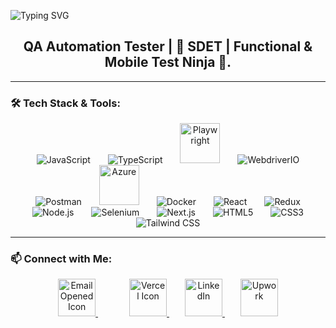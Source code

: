 <p align="center" style="display: flex; align-items: center;">
  <img src="https://readme-typing-svg.herokuapp.com?font=DM+Serif+Text&size=48&pause=1000&color=FFBF50&center=true&width=600&height=80&lines=I'm+Mohan+Shil;" alt="Typing SVG"/>
<h2 align="center">
QA Automation Tester | 🧪 SDET | Functional & Mobile Test Ninja 🥷.

  
</h2>
</p>

---

### 🛠️ Tech Stack & Tools:

<p align="center">
  <img src="https://cdn.simpleicons.org/javascript/F7DF1E?size=64" alt="JavaScript" style="margin: 0 12px;"/>
  <img src="https://cdn.simpleicons.org/typescript/3178C6?size=64" alt="TypeScript" style="margin: 0 12px;"/>
  <img src="https://cdn.jsdelivr.net/gh/devicons/devicon@latest/icons/playwright/playwright-original.svg" alt="Playwright" height="64" style="margin: 0 12px;" />
<!--   <img src="https://cdn.simpleicons.org/cypress/17202C?size=64" alt="Cypress" style="margin: 0 12px;"/>  -->
  <img src="https://cdn.simpleicons.org/webdriverio/21CBD5?size=64" alt="WebdriverIO" style="margin: 0 12px;"/>
  <img src="https://cdn.simpleicons.org/postman/FF6C37?size=64" alt="Postman" style="margin: 0 12px;"/>
<!--   <img src="https://cdn.simpleicons.org/jest/C21325?size=64" alt="Jest" style="margin: 0 12px;"/>
  <img src="https://cdn.simpleicons.org/jira/0052CC?size=64" alt="Jira" style="margin: 0 12px;"/> -->
  <img src="https://devicon-website.vercel.app/api/azure/original.svg" alt="Azure" height="64" style="margin: 0 12px;" />
  <img src="https://cdn.simpleicons.org/docker/2496ED?size=64" alt="Docker" style="margin: 0 12px;"/>
<!--   <img src="https://cdn.simpleicons.org/apachejmeter/009639?size=64" alt="JMeter" style="margin: 0 12px;"/>
  <img src="https://cdn.simpleicons.org/git/F05032?size=64" alt="Git" style="margin: 0 12px;"/> -->
  <img src="https://cdn.simpleicons.org/react/61DAFB?size=64" alt="React" style="margin: 0 12px;"/>
  <img src="https://cdn.simpleicons.org/redux/764ABC?size=64" alt="Redux" style="margin: 0 12px;"/>
  <img src="https://cdn.simpleicons.org/node.js/339933?size=64" alt="Node.js" style="margin: 0 12px;"/>
  <img src="https://cdn.simpleicons.org/selenium/43B02A?size=64" alt="Selenium" style="margin: 0 12px;"/>
  <img src="https://cdn.simpleicons.org/nextdotjs/000000?size=64" alt="Next.js" style="margin: 0 12px;"/>
<!--   <img src="https://cdn.simpleicons.org/cucumber/39A549?size=64" alt="Cucumber" style="margin: 0 12px;"/> -->
  <img src="https://cdn.simpleicons.org/html5/E34F26?size=64" alt="HTML5" style="margin: 0 12px;"/>
  <img src="https://cdn.simpleicons.org/css3/1572B6?size=64" alt="CSS3" style="margin: 0 12px;"/>
  <img src="https://cdn.simpleicons.org/tailwindcss/06B6D4?size=64" alt="Tailwind CSS" style="margin: 0 12px;"/>
</p>

---

### 📫 Connect with Me:

<div align="center" >
  <a href="mailto:mohan.shil.007@gmail.com"  style="  margin: 15px 25px; ">
    <img src="https://www.svgrepo.com/show/485253/email-opened.svg" alt="Email Opened Icon" height="60" />
  </a>
  <a href="https://mohanshil.vercel.app/"  style=" margin: 15px 25px;">
    <img src="https://www.svgrepo.com/show/354513/vercel-icon.svg" alt="Vercel Icon" height="60" />
  </a>
  <a href="https://www.linkedin.com/in/mohan-shil/"   margin: 15px 25px;">
    <img src="https://cdn.jsdelivr.net/gh/devicons/devicon/icons/linkedin/linkedin-original.svg" height="60" alt="LinkedIn"  />
  </a>
  <a href="https://www.upwork.com/freelancers/~015c39fcbfad2d0cd9"  style=" margin: 15px 25px;">
    <img src="https://cdn.simpleicons.org/upwork/6FDA44" height="60" alt="Upwork" />
  </a>
</div>
